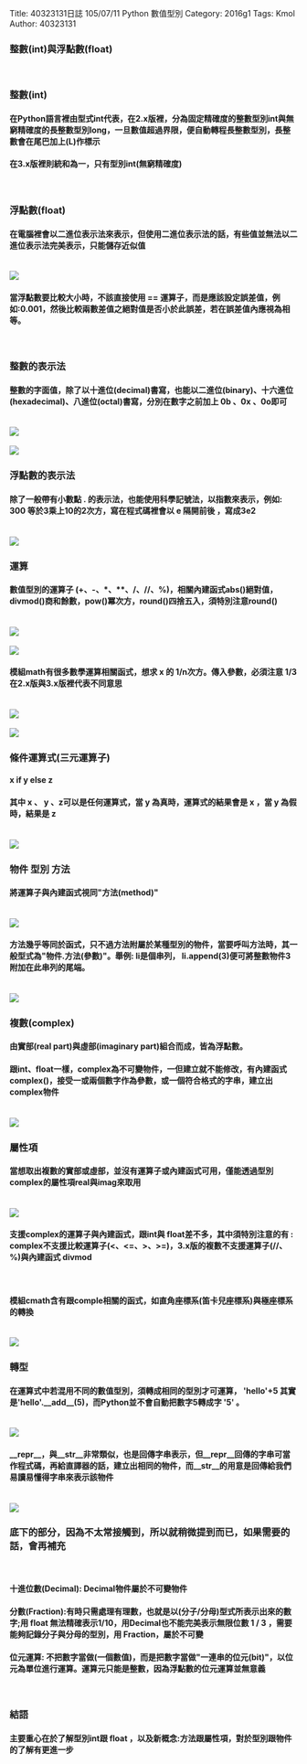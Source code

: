 Title: 40323131日誌 105/07/11 Python 數值型別
Category: 2016g1
Tags: Kmol
Author: 40323131


<!-- PELICAN_END_SUMMARY -->

<h3>整數(int)與浮點數(float)</h3>
</br>
<h3>整數(int)</h3>
<h4>在Python語言裡由型式int代表，在2.x版裡，分為固定精確度的整數型別int與無窮精確度的長整數型別long，一旦數值超過界限，便自動轉程長整數型別，長整數會在尾巴加上(L)作標示</h4>
<h4>在3.x版裡則統和為一，只有型別int(無窮精確度)</h4>
</br>
<h3>浮點數(float)</h3>
<h4>在電腦裡會以二進位表示法來表示，但使用二進位表示法的話，有些值並無法以二進位表示法完美表示，只能儲存近似值</h4>
</br>
<img src="http://i.imgur.com/Y6vocOG.jpg">
</br>
<h4>當浮點數要比較大小時，不該直接使用 == 運算子，而是應該設定誤差值，例如:0.001，然後比較兩數差值之絕對值是否小於此誤差，若在誤差值內應視為相等。</h4>
</br>
<h3>整數的表示法</h3>
<h4>整數的字面值，除了以十進位(decimal)書寫，也能以二進位(binary)、十六進位(hexadecimal)、八進位(octal)書寫，分別在數字之前加上 0b 、0x 、0o即可 </h4> 
</br>
<img src="http://i.imgur.com/NcZOXdm.jpg">
</br>
</br>
<img src="http://i.imgur.com/DFhMBP1.jpg">
</br>
<h3>浮點數的表示法</h3>
<h4>除了一般帶有小數點 . 的表示法，也能使用科學記號法，以指數來表示，例如: 300 等於3乘上10的2次方，寫在程式碼裡會以 e 隔開前後 ，寫成3e2</h4>
</br>
<img src="http://i.imgur.com/4V8GcNp.jpg">
</br>
<h3>運算</h3>
<h4>數值型別的運算子 (+、-、*、**、/、//、%)，相關內建函式abs()絕對值，divmod()商和餘數，pow()冪次方，round()四捨五入，須特別注意round()</h4>
</br>
<img src="http://i.imgur.com/3KutZxq.jpg">
</br>
</br>
<img src="http://i.imgur.com/qmNcvvr.jpg">
</br>
<h4>模組math有很多數學運算相關函式，想求 x 的 1/n次方。傳入參數，必須注意 1/3 在2.x版與3.x版裡代表不同意思</h4>
</br>
<img src="http://i.imgur.com/sCGqFCW.jpg">
</br>
</br>
<img src="http://i.imgur.com/lvF2ACh.jpg">
</br>
<h3>條件運算式(三元運算子)</h3>
<h4>x if y else z</h4>
<h4>其中 x 、 y 、z可以是任何運算式，當 y 為真時，運算式的結果會是 x ，當 y 為假時，結果是 z</h4>
</br>
<img src="http://i.imgur.com/CgHHMet.jpg">
</br>
<h3>物件 型別 方法</h3>
<h4>將運算子與內建函式視同"方法(method)"</h4>
</br>
<img src="http://i.imgur.com/7PHWFcp.jpg">
</br>
<h4>方法幾乎等同於函式，只不過方法附屬於某種型別的物件，當要呼叫方法時，其一般型式為"物件.方法(參數)"。舉例: li是個串列， li.append(3)便可將整數物件3附加在此串列的尾端。</h4>
</br>
<img src="http://i.imgur.com/iJsiyLT.jpg">
</br>
<h3>複數(complex)</h3>
<h4>由實部(real part)與虛部(imaginary part)組合而成，皆為浮點數。</h4>
<h4>跟int、float一樣，complex為不可變物件，一但建立就不能修改，有內建函式complex()，接受一或兩個數字作為參數，或一個符合格式的字串，建立出complex物件</h4>
</br>
<img src="http://i.imgur.com/yKCsEsl.jpg">
</br>
<h3>屬性項</h3>
<h4>當想取出複數的實部或虛部，並沒有運算子或內建函式可用，僅能透過型別complex的屬性項real與imag來取用</h4>
</br>
<img src="http://i.imgur.com/w87YljF.jpg">
</br>
<h4>支援complex的運算子與內建函式，跟int與 float差不多，其中須特別注意的有 : complex不支援比較運算子(<、<=、>、>=)，3.x版的複數不支援運算子(//、%)與內建函式 divmod</h4>
</br>
<h4>模組cmath含有跟comple相關的函式，如直角座標系(笛卡兒座標系)與極座標系的轉換</h4>
</br>
<img src="http://i.imgur.com/AhCA2mp.jpg">
</br>
<h3>轉型</h3>
<h4>在運算式中若混用不同的數值型別，須轉成相同的型別才可運算， 'hello'+5 其實是'hello'.__add__(5)，而Python並不會自動把數字5轉成字 '5' 。</h4>
</br>
<img src="http://i.imgur.com/qIf6Bpa.jpg">
</br>
<h4>__repr__，與__str__非常類似，也是回傳字串表示，但__repr__回傳的字串可當作程式碼，再給直譯器的話，建立出相同的物件，而__str__的用意是回傳給我們易讀易懂得字串來表示該物件</h4>
</br>
<img src="http://i.imgur.com/QJ2XnLa.jpg">
</br>
<h3>底下的部分，因為不太常接觸到，所以就稍微提到而已，如果需要的話，會再補充</h3>
</br>
<h4>十進位數(Decimal): Decimal物件屬於不可變物件</h4>
<h4>分數(Fraction):有時只需處理有理數，也就是以(分子/分母)型式所表示出來的數字;用 float 無法精確表示1/10，用Decimal也不能完美表示無限位數 1 / 3 ，需要能夠記錄分子與分母的型別，用 Fraction，屬於不可變</h4>
<h4>位元運算: 不把數字當做(一個數值)，而是把數字當做"一連串的位元(bit)"，以位元為單位進行運算。運算元只能是整數，因為浮點數的位元運算並無意義</h4>
</br>
<h3>結語</h3>
<h4>主要重心在於了解型別int跟 float ，以及新概念:方法跟屬性項，對於型別跟物件的了解有更進一步</h4>






